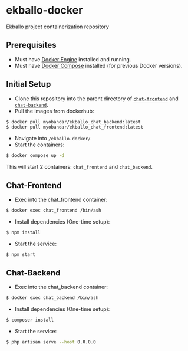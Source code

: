 # ekballo-docker
Ekballo project containerization repository

## Prerequisites
- Must have [Docker Engine](https://docs.docker.com/desktop/install/linux-install/) installed and running.
- Must have [Docker Compose](https://docs.docker.com/compose/compose-file/) installed (for previous Docker versions).

## Initial Setup
- Clone this repository into the parent directory of [`chat-frontend`](https://github.com/viktorsheep/chat-frontend) and [`chat-backend`](https://github.com/viktorsheep/chat-backend).
- Pull the images from dockerhub:
```bash
$ docker pull myobandar/ekballo_chat_backend:latest
$ docker pull myobandar/ekballo_chat_frontend:latest
```
- Navigate into `/ekballo-docker/`
- Start the containers:
```bash
$ docker compose up -d
```
This will start 2 containers: `chat_frontend` and `chat_backend`.

## Chat-Frontend
- Exec into the chat_frontend container:
```bash
$ docker exec chat_frontend /bin/ash
```
- Install dependencies (One-time setup):
```bash
$ npm install
```
- Start the service:
```bash
$ npm start
```

## Chat-Backend
- Exec into the chat_backend container:
```bash
$ docker exec chat_backend /bin/ash
```
- Install dependencies (One-time setup):
```bash
$ composer install
```
- Start the service:
```bash
$ php artisan serve --host 0.0.0.0
```

